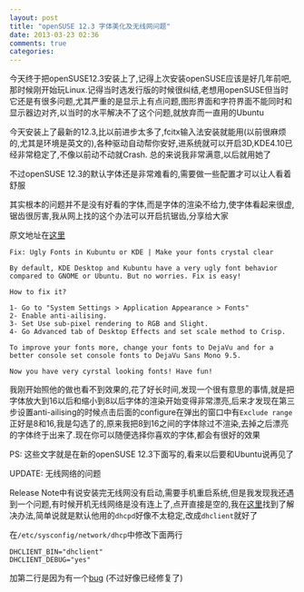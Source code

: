 ```yaml
---
layout: post
title: "openSUSE 12.3 字体美化及无线网问题"
date: 2013-03-23 02:36
comments: true
categories: 
---
```


今天终于把openSUSE12.3安装上了,记得上次安装openSUSE应该是好几年前吧,那时候刚开始玩Linux.记得当时选发行版的时候很纠结,老想用openSUSE但当时它还是有很多问题,尤其严重的是显示上有点问题,图形界面和字符界面不能同时和显示器边对齐,以当时的水平解决不了这个问题,就放弃而一直用的Ubuntu

今天安装上了最新的12.3,比以前进步太多了,fcitx输入法安装就能用(以前很麻烦的,尤其是环境是英文的),各种驱动自动帮你安好,进系统就可以开启3D,KDE4.10已经非常稳定了,不像以前动不动就Crash. 总的来说我非常满意,以后就用她了

不过openSUSE 12.3的默认字体还是非常难看的,需要做一些配置才可以让人看着舒服

其实根本的问题并不是没有好看的字体,而是字体的渲染不给力,使字体看起来很虚,锯齿很厉害,我从网上找的这个办法可以开启抗锯齿,分享给大家

原文地址在[这里](http://tuxperience.blogspot.com/2012/12/fix-ugly-fonts-in-kubuntu-or-kde-make.html)

```
Fix: Ugly Fonts in Kubuntu or KDE | Make your fonts crystal clear

By default, KDE Desktop and Kubuntu have a very ugly font behavior compared to GNOME or Ubuntu. But no worries. Fix is easy!

How to fix it?

1- Go to "System Settings > Application Appearance > Fonts"
2- Enable anti-ailising.
3- Set Use sub-pixel rendering to RGB and Slight.
4- Go Advanced tab of Desktop Effects and set scale method to Crisp.

To improve your fonts more, change your fonts to DejaVu and for a better console set console fonts to DejaVu Sans Mono 9.5.

Now you have very cyrstal looking fonts! Have fun!
```

我刚开始照他的做也看不到效果的,花了好长时间,发现一个很有意思的事情,就是把字体放大到16以后和缩小到8以后字体的渲染开始变得非常漂亮,后来才发现在第三步设置anti-ailising的时候点击后面的configure在弹出的窗口中有`Exclude range`正好是8和16,我是勾选了的,原来我把8到16之间的字体除过不渲染,去掉之后漂亮的字体终于出来了.现在你可以随便选择你喜欢的字体,都会有很好的效果

PS: 这些文字就是在新的openSUSE 12.3下面写的,看来以后要和Ubuntu说再见了

UPDATE: 无线网络的问题

Release Note中有说安装完无线网没有启动,需要手机重启系统,但是我发现我还遇到一个问题,有时候开机无线网络是没有连上了,点开直接是空的,我在[这里](http://forums.opensuse.org/english/get-technical-help-here/network-internet/470567-wireless-problems-opensuse-12-1-a.html)找到了解决办法,简单说就是默认他用的`dhcpd`好像不太稳定,改成`dhclient`就好了

在`/etc/sysconfig/network/dhcp`中修改下面两行

```
DHCLIENT_BIN="dhclient"
DHCLIENT_DEBUG="yes"
```

加第二行是因为有一个[bug](https://bugzilla.novell.com/show_bug.cgi?id=732910) (不过好像已经修复了)
